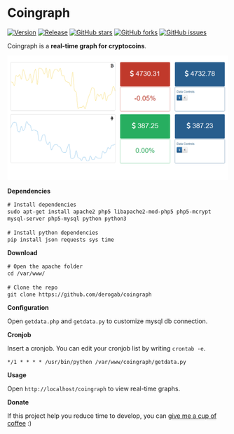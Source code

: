 # Coingraph

[![Version](https://img.shields.io/badge/version-0.1.0-brightgreen.svg)](https://github.com/derogab/coingraph)
[![Release](https://img.shields.io/badge/release-beta-lightgrey.svg)](https://github.com/derogab/coingraph)
[![GitHub stars](https://img.shields.io/github/stars/derogab/coingraph.svg)](https://github.com/derogab/coingraph/stargazers)
[![GitHub forks](https://img.shields.io/github/forks/derogab/coingraph.svg)](https://github.com/derogab/coingraph/network)
[![GitHub issues](https://img.shields.io/github/issues/derogab/coingraph.svg)](https://github.com/derogab/coingraph/issues)

Coingraph is a **real-time graph for cryptocoins**.

![Coingraph Screenshot](screenshot.png)

**Dependencies**
```shell
# Install dependencies
sudo apt-get install apache2 php5 libapache2-mod-php5 php5-mcrypt mysql-server php5-mysql python python3

# Install python dependencies
pip install json requests sys time
```

**Download**

```shell
# Open the apache folder
cd /var/www/

# Clone the repo
git clone https://github.com/derogab/coingraph
```

**Configuration**

Open `getdata.php` and `getdata.py` to customize mysql db connection.

**Cronjob**

Insert a cronjob. You can edit your cronjob list by writing `crontab -e`. 
```
*/1 * * * * /usr/bin/python /var/www/coingraph/getdata.py
```

**Usage**

Open `http://localhost/coingraph` to view real-time graphs.

**Donate**

If this project help you reduce time to develop, you can [give me a cup of coffee](https://www.paypal.me/derogab) :) 
